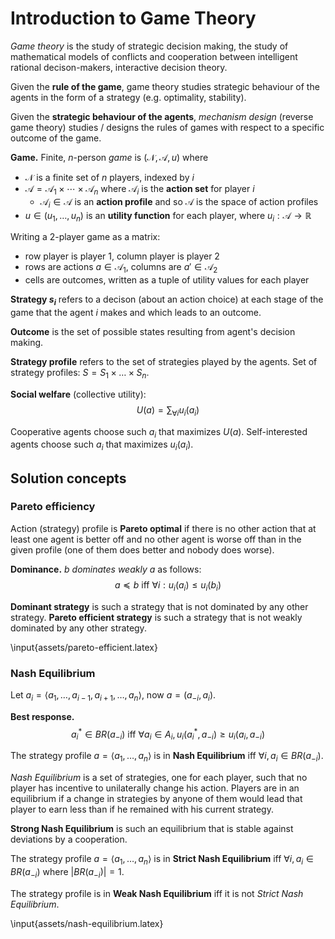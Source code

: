 # Introduction to Game Theory

*Game theory* is the study of strategic decision making, the study of mathematical models of conflicts and cooperation between intelligent rational decison-makers, interactive decision theory.

Given the **rule of the game**, game theory studies strategic behaviour of the agents in the form of a strategy (e.g. optimality, stability).

Given the **strategic behaviour of the agents**, *mechanism design* (reverse game theory) studies / designs the rules of games with respect to a specific outcome of the game.

**Game.** Finite, $n$-person *game* is $(\mathcal{N}, \mathcal{A}, u)$ where

* $\mathcal{N}$ is a finite set of $n$ players, indexed by $i$
* $\mathcal{A} = \mathcal{A}_1 \times \cdots \times \mathcal{A}_n$ where $\mathcal{A}_i$ is the **action set** for player $i$
    * $\mathcal{A}_i \in \mathcal{A}$ is an **action profile** and so $\mathcal{A}$ is the space of action profiles
* $u \in (u_1, \dots, u_n)$ is an **utility function** for each player, where $u_i: \mathcal{A} \rightarrow \mathbb{R}$

Writing a 2-player game as a matrix:

* row player is player 1, column player is player 2
* rows are actions $a \in \mathcal{A}_1$, columns are $a' \in \mathcal{A}_2$
* cells are outcomes, written as a tuple of utility values for each player

**Strategy $s_i$** refers to a decison (about an action choice) at each stage of the game that the agent $i$ makes and which leads to an outcome.

**Outcome** is the set of possible states resulting from agent's decision making.

**Strategy profile** refers to the set of strategies played by the agents. Set of strategy profiles: $S = S_1 \times \dots \times S_n$.

**Social welfare** (collective utility):
$$U(a) = \sum_{\forall i} u_i(a_i)$$

Cooperative agents choose such $a_i$ that maximizes $U(a)$. Self-interested agents choose such $a_i$ that maximizes $u_i(a_i)$.

## Solution concepts

### Pareto efficiency

Action (strategy) profile is **Pareto optimal** if there is no other action that at least one agent is better off and no other agent is worse off than in the given profile (one of them does better and nobody does worse).

**Dominance.** $b$ *dominates weakly* $a$ as follows:
$$a \preceq b \text{ iff } \forall i: u_i(a_i) \leq u_i(b_i)$$

**Dominant strategy** is such a strategy that is not dominated by any other strategy. **Pareto efficient strategy** is such a strategy that is not weakly dominated by any other strategy.

\input{assets/pareto-efficient.latex}

### Nash Equilibrium

Let $a_i = \langle a_1, \dots, a_{i - 1}, a_{i + 1}, \dots, a_n \rangle$, now $a = (a_{-i}, a_i)$.

**Best response.**
$$a_i^* \in BR(a_{-i}) \text{ iff } \forall a_i \in A_i, u_i(a_i^*, a_{-i}) \geq u_i(a_i, a_{-i})$$

The strategy profile $a = \langle a_1, \dots, a_n \rangle$ is in **Nash Equilibrium** iff $\forall i, a_i \in BR(a_{-i})$.

*Nash Equilibrium* is a set of strategies, one for each player, such that no player has incentive to unilaterally change his action. Players are in an equilibrium if a change in strategies by anyone of them would lead that player to earn less than if he remained with his current strategy.

**Strong Nash Equilibrium** is such an equilibrium that is stable against deviations by a cooperation.

The strategy profile $a = \langle a_1, \dots, a_n \rangle$ is in **Strict Nash Equilibrium** iff $\forall i, a_i \in BR(a_{-i})$ where $|BR(a_{-i})| = 1$.

The strategy profile is in **Weak Nash Equilibrium** iff it is not *Strict Nash Equilibrium*.

\input{assets/nash-equilibrium.latex}
